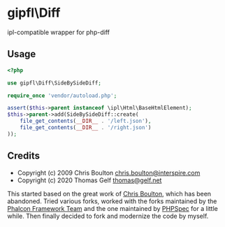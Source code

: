 gipfl\\Diff
===========

ipl-compatible wrapper for php-diff

Usage
-----

```php
<?php

use gipfl\Diff\SideBySideDiff;

require_once 'vendor/autoload.php';

assert($this->parent instanceof \ipl\Html\BaseHtmlElement);
$this->parent->add(SideBySideDiff::create(
    file_get_contents(__DIR__ . '/left.json'),
    file_get_contents(__DIR__ . '/right.json')
));
```

Credits
-------

* Copyright (c) 2009 Chris Boulton <chris.boulton@interspire.com>
* Copyright (c) 2020 Thomas Gelf <thomas@gelf.net>

This started based on the great work of [Chris Boulton](https://github.com/chrisboulton/php-diff),
which has been abandoned. Tried various forks, worked with the forks maintained
by the [Phalcon Framework Team](https://github.com/phalcongelist/php-diff) and
the one maintained by [PHPSpec](https://github.com/phpspec/php-diff) for a
little while. Then finally decided to fork and modernize the code by myself.

